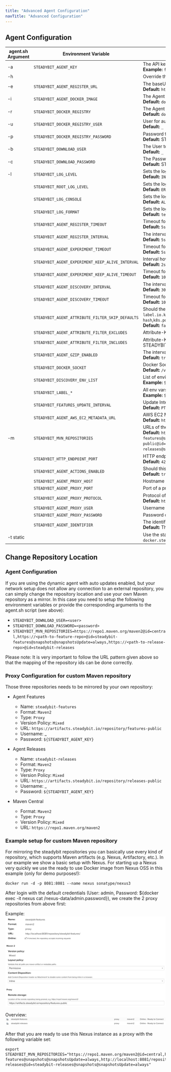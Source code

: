 ```yaml
---
title: "Advanced Agent Configuration"
navTitle: "Advanced Configuration"
---
```


## Agent Configuration

| agent.sh Argument | Environment Variable                             | Description                                                                                                                                                                                                                                                                                                                                       |
|-------------------|--------------------------------------------------|---------------------------------------------------------------------------------------------------------------------------------------------------------------------------------------------------------------------------------------------------------------------------------------------------------------------------------------------------|
| -a                | `STEADYBIT_AGENT_KEY`                            | The API key the agent uses <br/> **Example:** `foobar`                                                                                                                                                                                                                                                                                            |
| -h                |                                                  | Override the hostname for the docker container to use. Useful on docker for mac                                                                                                                                                                                                                                                                   |
| -e                | `STEADYBIT_AGENT_REGISTER_URL`                   | The baseUrl where the agent registers. <br/> **Default:** `https://platform.steadybit.io`                                                                                                                                                                                                                                                         |
| -i                | `STEADYBIT_AGENT_DOCKER_IMAGE`                   | The Agent Docker image to use. <br/> **Default:** `docker.steadybit.io/steadybit/agent:latest`                                                                                                                                                                                                                                                    |
| -r                | `STEADYBIT_DOCKER_REGISTRY`                      | The Agent Docker registry to use. <br/> **Default:** `docker.steadybit.io`                                                                                                                                                                                                                                                                        |
| -u                | `STEADYBIT_DOCKER_REGISTRY_USER`                 | User for authenticating against the Docker Registry. <br/> **Default:** `_`                                                                                                                                                                                                                                                                       |
| -p                | `STEADYBIT_DOCKER_REGISTRY_PASSWORD`             | Password for authenticating against the Docker Registry. <br/> **Default:** STEADYBIT_AGENT_KEY                                                                                                                                                                                                                                                   |
| -b                | `STEADYBIT_DOWNLOAD_USER`                        | The User to authenticate with the steadybit agent repositories <br/> **Default:** `_`                                                                                                                                                                                                                                                             |
| -c                | `STEADYBIT_DOWNLOAD_PASSWORD`                    | The Password to authenticate with the steadybit agent repositories <br/> **Default:** STEADYBIT_AGENT_KEY                                                                                                                                                                                                                                         |
| -l                | `STEADYBIT_LOG_LEVEL`                            | Sets the loglevel for the com.steadybit logger <br/> **Default:** `INFO`                                                                                                                                                                                                                                                                          |
|                   | `STEADYBIT_ROOT_LOG_LEVEL`                       | Sets the loglevel for the root logger <br/> **Default:** `ERROR`                                                                                                                                                                                                                                                                                  |
|                   | `STEADYBIT_LOG_CONSOLE`                          | Sets the loglevel threshold for the console logger <br/> **Default:** `ALL`                                                                                                                                                                                                                                                                       |
|                   | `STEADYBIT_LOG_FORMAT`                           | Sets the log format for the console logger (`json` or `text`) <br/> **Default:** `text`                                                                                                                                                                                                                                                           |
|                   | `STEADYBIT_AGENT_REGISTER_TIMEOUT`               | Timeout for the registration request. <br/> **Default:** `5s`                                                                                                                                                                                                                                                                                     |
|                   | `STEADYBIT_AGENT_REGISTER_INTERVAL`              | The interval how often the agent registers at the platform. <br/> **Default:** `5s`                                                                                                                                                                                                                                                               |
|                   | `STEADYBIT_AGENT_EXPERIMENT_TIMEOUT`             | Timeout for the request to connect to an experiment. <br/> **Default:** `5s`                                                                                                                                                                                                                                                                      |
|                   | `STEADYBIT_AGENT_EXPERIMENT_KEEP_ALIVE_INTERVAL` | Interval how often a keep alive is sent during an experiment. <br/> **Default:** `2s`                                                                                                                                                                                                                                                             |
|                   | `STEADYBIT_AGENT_EXPERIMENT_KEEP_ALIVE_TIMEOUT`  | Timeout for a keep alive during an experiment <br/> **Default:** `10s`                                                                                                                                                                                                                                                                            |
|                   | `STEADYBIT_AGENT_DISCOVERY_INTERVAL`             | The interval of often the agent runs the discovery. <br/> **Default:** `30s`                                                                                                                                                                                                                                                                      |
|                   | `STEADYBIT_AGENT_DISCOVERY_TIMEOUT`              | Timeout for the discovery. <br/> **Default:** `10s`                                                                                                                                                                                                                                                                                               |
|                   | `STEADYBIT_AGENT_ATTRIBUTE_FILTER_SKIP_DEFAULTS` | Should the default excludes be ignored? (Default excludes: `label.io.kubernetes.**`,`label.annotation.io.kubernetes.**`,`k8s.pod.label.controller-revision-hash`,`k8s.pod.label.pod-template-generation`,`k8s.pod.label.pod-template-hash`) <br/> **Default:** `false`                                                                            |
|                   | `STEADYBIT_AGENT_ATTRIBUTE_FILTER_EXCLUDES`      | Attribute-Keys which should not be sent to the platform.                                                                                                                                                                                                                                                                                          |
|                   | `STEADYBIT_AGENT_ATTRIBUTE_FILTER_INCLUDES`      | Attribute-Keys which should be sent to the platform, even if they are excluded by STEADYBIT_AGENT_ATTRIBUTE_FILTER_EXCLUDES or the default excludes.                                                                                                                                                                                              |
|                   | `STEADYBIT_AGENT_GZIP_ENABLED`                   | The interval of often the agent runs the discovery. <br/> **Default:** `true`                                                                                                                                                                                                                                                                     |
|                   | `STEADYBIT_DOCKER_SOCKET`                        | Docker Socket to connect to. <br/> **Default:** `/var/run/docker.sock`                                                                                                                                                                                                                                                                            |
|                   | `STEADYBIT_DISCOVERY_ENV_LIST`                   | List of environment variables to inlude in the discovery <br/> **Example:** `STEADYBIT_DISCOVERY_ENV_LIST=STAGE,REGION`                                                                                                                                                                                                                           |
|                   | `STEADYBIT_LABEL_*`                              | All env vars with this prefix will be added as label <br/> **Example:** `STEADYBIT_LABEL_STAGE=test`                                                                                                                                                                                                                                              |
|                   | `STEADYBIT_FEATURES_UPDATE_INTERVAL`             | Update Interval for Features <br/> **Default:** `PT6H` (6 Hours)                                                                                                                                                                                                                                                                                  |
|                   | `STEADYBIT_AGENT_AWS_EC2_METADATA_URL`           | AWS EC2 Metadata URL <br/> **Default:** `http://169.254.169.254/latest/`                                                                                                                                                                                                                                                                          |
| -m                | `STEADYBIT_MVN_REPOSITORIES`                     | URLs of the steadybit agent repositories (Maven) <br/> **Default:** `https://artifacts.steadybit.io/repository/features-public@id=steadybit-features@snapshots@snapshotsUpdate=always,https://artifacts.steadybit.io/repository/releases-public@id=steadybit-releases@snapshots@snapshotsUpdate=always,https://repo1.maven.org/maven2@id=central` |
|                   | `STEADYBIT_HTTP_ENDPOINT_PORT`                   | HTTP endpoint port for the health check url <br/> **Default:** `42999`                                                                                                                                                                                                                                                                            |
|                   | `STEADYBIT_AGENT_ACTIONS_ENABLED`                | Should this agent be eligible for executing actions? <br/> **Default:** `true`                                                                                                                                                                                                                                                                    |
|                   | `STEADYBIT_AGENT_PROXY_HOST`                     | Hostname of a proxy to access steadybit platform <br/>                                                                                                                                                                                                                                                                                            |
|                   | `STEADYBIT_AGENT_PROXY_PORT`                     | Port of a proxy to access steadybit platform <br/>                                                                                                                                                                                                                                                                                                |
|                   | `STEADYBIT_AGENT_PROXY_PROTOCOL`                 | Protocol of a proxy to access steadybit platform <br/> **Default:** `http`                                                                                                                                                                                                                                                                        |
|                   | `STEADYBIT_AGENT_PROXY_USER`                     | Username of a proxy to access steadybit platform <br/>                                                                                                                                                                                                                                                                                            |
|                   | `STEADYBIT_AGENT_PROXY_PASSWORD`                 | Password of a proxy to access steadybit platform <br/>                                                                                                                                                                                                                                                                                            |
|                   | `STEADYBIT_AGENT_IDENTIFIER`                     | The identifier which will be used to register the agent at the platform <br/> **Default:** The agent will use the hostname as identifier                                                                                                                                                                                                          |
| -t static         |                                                  | Use the static version of the agent. When using Docker please use the static version of the image: `docker.steadybit.io/steadybit/agent-static`                                                                                                                                                                                                   |

## Change Repository Location

### Agent Configuration

If you are using the dynamic agent with auto updates enabled, but your network setup does not allow any connection to an external repository,
you can simply change the repository location and use your own Maven repository as a mirror.
In this case you need to setup the following environment variables or provide the corresponding arguments to the agent.sh script (see above):

* `STEADYBIT_DOWNLOAD_USER=<user>`
* `STEADYBIT_DOWNLOAD_PASSWORD=<password>`
* `STEADYBIT_MVN_REPOSITORIES=https://repo1.maven.org/maven2@id=central,https://<path-to-feature-repo>@id=steadybit-features@snapshots@snapshotsUpdate=always,https://<path-to-release-repo>@id=steadybit-releases`

Please note: It is very important to follow the URL pattern given above so that the mapping of the repository ids can be done correctly.

### Proxy Configuration for custom Maven repository

Those three repositories needs to be mirrored by your own repository:

* Agent Features
  - Name: `steadybit-features`
  - Format: `Maven2`
  - Type: `Proxy`
  - Version Policy: `Mixed`
  - URL: `https://artifacts.steadybit.io/repository/features-public`
  - Username: _
  - Password: `${STEADYBIT_AGENT_KEY}`

* Agent Releases
  - Name: `steadybit-releases`
  - Format: `Maven2`
  - Type: `Proxy`
  - Version Policy: `Mixed`
  - URL: `https://artifacts.steadybit.io/repository/releases-public`
  - Username: _
  - Password: `${STEADYBIT_AGENT_KEY}`

* Maven Central
  - Format: `Maven2`
  - Type: `Proxy`
  - Version Policy: `Mixed`
  - URL: `https://repo1.maven.org/maven2`

### Example setup for custom Maven repository

For mirroring the steadybit repositories you can basically use every kind of repository, which supports Maven artifacts (e.g. Nexus, Artifactory, etc.).
In our example we show a basic setup with Nexus. For starting up a Nexus very quickly we use the ready to use Docker image from Nexus OSS in this example (only for demo purposes!):

```
docker run -d -p 8081:8081 --name nexus sonatype/nexus3
```

After login with the default credentials (User: admin, Password: ${docker exec -it nexus cat /nexus-data/admin.password}), we create the 2 proxy repositories from above first:

Example:
![Nexus Repository Example](nexus-repo.png)

Overview:
![Nexus Repositories Overview](nexus-repos.png)

After that you are ready to use this Nexus instance as a proxy with the following variable set:

```
export STEADYBIT_MVN_REPOSITORIES="https://repo1.maven.org/maven2@id=central,http://localhost:8081/repository/steadybit-features@snapshots@snapshotsUpdate=always,http://localhost:8081/repository/steadybit-releases@id=steadybit-releases@snapshots@snapshotsUpdate=always"
```
